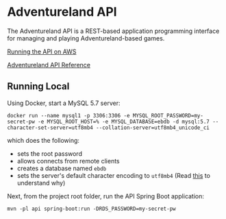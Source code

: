 # Adventureland API

The Adventureland API is a REST-based application programming interface for
managing and playing Adventureland-based games.

[Running the API on AWS](aws.md)

[Adventureland API Reference](api.md)

## Running Local

Using Docker, start a MySQL 5.7 server:

    docker run --name mysql1 -p 3306:3306 -e MYSQL_ROOT_PASSWORD=my-secret-pw -e MYSQL_ROOT_HOST=% -e MYSQL_DATABASE=ebdb -d mysql:5.7 --character-set-server=utf8mb4 --collation-server=utf8mb4_unicode_ci 

which does the following:
 * sets the root password
 * allows connects from remote clients
 * creates a database named `ebdb`
 * sets the server's default character encoding to `utf8mb4` (Read [this](https://medium.com/@adamhooper/in-mysql-never-use-utf8-use-utf8mb4-11761243e434) to understand why)
 

Next, from the project root folder, run the API Spring Boot application:

    mvn -pl api spring-boot:run -DRDS_PASSWORD=my-secret-pw